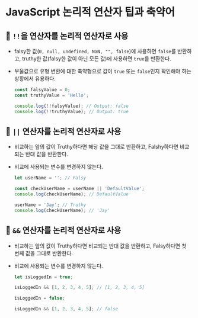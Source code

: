 # JavaScript 논리적 연산자 팁과 축약어

## 📌 `!!`을 연산자를 논리적 연산자로 사용

- falsy한 값(`0, null, undefined, NaN, "", false`)에 사용하면 `false`를 반환하고, truthy한 값(falsy한 값이 아닌 모든 값)에 사용하면 `true`를 반환한다.
- 부울값으로 유형 변환에 대한 축약형으로 값이 `true` 또는 `false`인지 확인해야 하는 상황에서 유용하다.

  ```javascript
  const falsyValue = 0;
  const truthyValue = 'Hello';

  console.log(!!falsyValue); // Output: false
  console.log(!!truthyValue); // Output: true
  ```

## 📌 `||` 연산자를 논리적 연산자로 사용

- 비교하는 앞의 값이 Truthy하다면 해당 값을 그대로 반환하고, Falshy하다면 비교되는 반대 값을 반환한다.
- 비교에 사용되는 변수를 변경하지 않는다.

  ```javascript
  let userName = ''; // Falsy

  const checkUserName = userName || 'DefaultValue';
  console.log(checkUserName); // DefaultValue

  userName = 'Jay'; // Truthy
  console.log(checkUserName); // 'Jay'
  ```

## 📌 `&&` 연산자를 논리적 연산자로 사용

- 비교하는 앞의 값이 Truthy하다면 비교되는 반대 값을 반환하고, Falsy하다면 첫 번째 값을 그대로 반환한다.
- 비교에 사용되는 변수를 변경하지 않는다.

  ```javascript
  let isLoggedIn = true;

  isLoggedIn && [1, 2, 3, 4, 5]; // [1, 2, 3, 4, 5]

  isLoggedIn = false;

  isLoggedIn && [1, 2, 3, 4, 5]; // false
  ```
